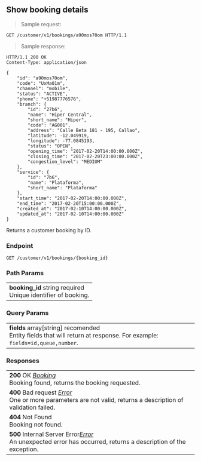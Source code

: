 
## Show booking details

> Sample request:

```http
GET /customer/v1/bookings/a90mos70om HTTP/1.1
```

> Sample response:

```http
HTTP/1.1 200 OK
Content-Type: application/json

{
    "id": "a90mos70om",
    "code": "UxMa01m",
    "channel": "mobile",
    "status": "ACTIVE",
    "phone": "+51987776576",
    "branch": {
        "id": "27b6",
        "name": "Hiper Central",
        "short_name": "Hiper",
        "code": "AG001",
        "address": "Calle Beta 181 - 195, Callao",
        "latitude": -12.049919,
        "longitude": -77.0845193,
        "status": "OPEN",
        "opening_time": "2017-02-20T14:00:00.000Z",
        "closing_time": "2017-02-20T23:00:00.000Z",
        "congestion_level": "MEDIUM"
    },
    "service": {
        "id": "7b6",
        "name": "Plataforma",
        "short_name": "Plataforma"
    },
    "start_time": "2017-02-20T14:00:00.000Z",
    "end_time": "2017-02-20T15:00:00.000Z",
    "created_at": "2017-02-10T14:00:00.000Z",
    "updated_at": "2017-02-10T14:00:00.000Z"
}
```

Returns a customer booking by ID.

### Endpoint

`GET /customer/v1/bookings/{booking_id}`

### Path Params

| |
|:---|
|**booking_id** <span class="param-type">string</span> <span class="required-param">required</span> <br>Unique identifier of booking. |

### Query Params

| |
|:---|
|**fields** <span class="param-type">array[string]</span> <span class="recomended-param">recomended</span> <br> Entity fields that will return at response. For example: `fields=id,queue,number`. |

### Responses

| |
|:---|
|**200** <span class="verb-description">OK</span> *[Booking](#booking)* <br>Booking found, returns the booking requested.|
|**400** <span class="verb-description">Bad request</span> *[Error](#error)* <br>One or more parameters are not valid, returns a description of validation failed. |
|**404** <span class="verb-description">Not Found</span> <br>Booking not found. |
|**500** <span class="verb-description">Internal Server Error</span>*[Error](#error)* <br>An unexpected error has occurred, returns a description of the exception.|
